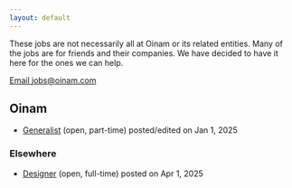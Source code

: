 ```yaml
---
layout: default
---
```


These jobs are not necessarily all at Oinam or its related entities. Many of the jobs are for friends and their companies. We have decided to have it here for the ones we can help.

[Email jobs@oinam.com](mailto:jobs@oinam.com)

## Oinam

- [Generalist](/jobs/generalist/) (open, part-time) posted/edited on Jan 1, 2025

### Elsewhere

- [Designer](/jobs/designer/) (open, full-time) posted on Apr 1, 2025